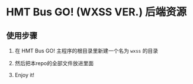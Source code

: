 # HMT Bus GO! (WXSS VER.) 后端资源

## 使用步骤

1. 在 HMT Bus GO! 主程序的根目录里新建一个名为 `wxss` 的目录

2. 然后把本repo的全部文件放进里面

3. Enjoy it!
